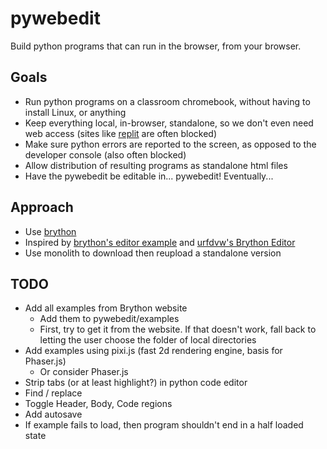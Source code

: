# pywebedit

Build python programs that can run in the browser, from your browser.

## Goals

- Run python programs on a classroom chromebook, without having to
  install Linux, or anything
- Keep everything local, in-browser, standalone, so we don't even need web
  access (sites like [replit](https://replit.com/) are often blocked)
- Make sure python errors are reported to the screen, as opposed to
  the developer console (also often blocked)
- Allow distribution of resulting programs as standalone html files
- Have the pywebedit be editable in... pywebedit! Eventually...

## Approach

- Use [brython](https://www.brython.info/)
- Inspired by [brython's editor
  example](https://www.brython.info/tests/editor.html?lang=en) and
  [urfdvw's Brython Editor](https://github.com/urfdvw/Brython-Editor)
- Use monolith to download then reupload a standalone version

## TODO

- Add all examples from Brython website
  - Add them to pywebedit/examples
  - First, try to get it from the website. If that doesn't work,
    fall back to letting the user choose the folder of local directories
- Add examples using pixi.js (fast 2d rendering engine, basis for
  Phaser.js)
  - Or consider Phaser.js
- Strip tabs (or at least highlight?) in python code editor
- Find / replace
- Toggle Header, Body, Code regions
- Add autosave
- If example fails to load, then program shouldn't end in a half
  loaded state
